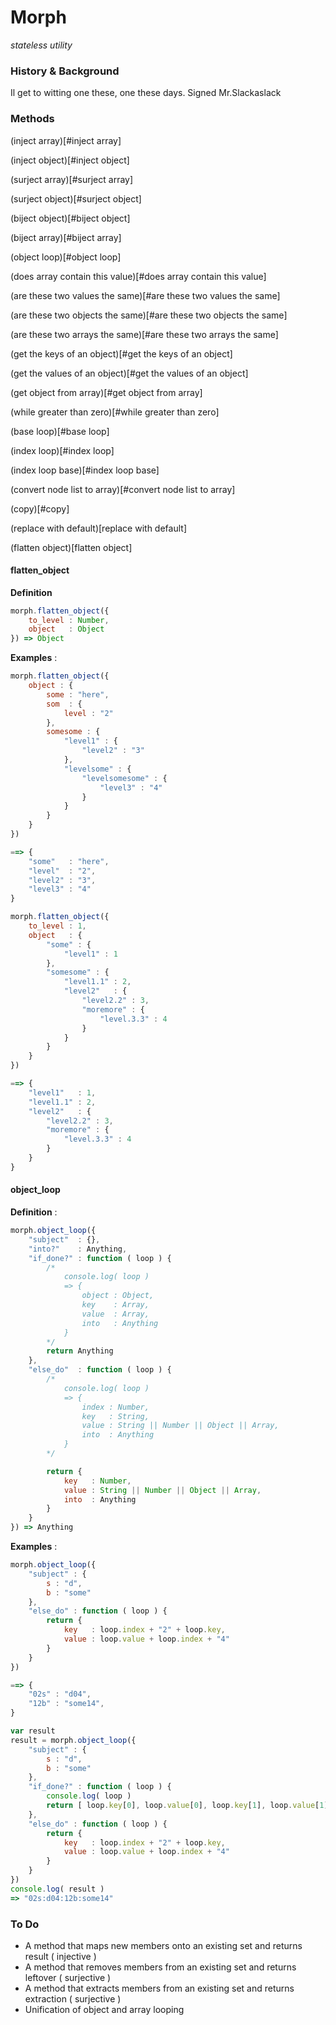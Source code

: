 Morph
=====
*stateless utility*

### History & Background
Il get to witting one these, one these days.
Signed Mr.Slackaslack

### Methods

(inject array)[#inject array]

(inject object)[#inject object]

(surject array)[#surject array]

(surject object)[#surject object]

(biject object)[#biject object]

(biject array)[#biject array]

(object loop)[#object loop]

(does array contain this value)[#does array contain this value]

(are these two values the same)[#are these two values the same]

(are these two objects the same)[#are these two objects the same]

(are these two arrays the same)[#are these two arrays the same]

(get the keys of an object)[#get the keys of an object]

(get the values of an object)[#get the values of an object]

(get object from array)[#get object from array]

(while greater than zero)[#while greater than zero]

(base loop)[#base loop]

(index loop)[#index loop]

(index loop base)[#index loop base]

(convert node list to array)[#convert node list to array]

(copy)[#copy]

(replace with default)[replace with default]

(flatten object)[flatten object]

#### flatten_object

**Definition**

```javascript
morph.flatten_object({
	to_level : Number,
	object   : Object
}) => Object
```
**Examples** :

```javascript
morph.flatten_object({ 
	object : {
		some : "here",
		som  : {
			level : "2"
		},
		somesome : { 
			"level1" : {
				"level2" : "3"
			},
			"levelsome" : {
				"levelsomesome" : {
					"level3" : "4"
				}
			}
		}
	}
}) 

==>	{
	"some"   : "here",
	"level"  : "2",
	"level2" : "3",
	"level3" : "4"
}
```

```javascript
morph.flatten_object({
	to_level : 1,
	object   : {
		"some" : { 
			"level1" : 1
		},
		"somesome" : {
			"level1.1" : 2,
			"level2"   : {
				"level2.2" : 3,
				"moremore" : { 
					"level.3.3" : 4
				}
			}
		}
	}
})

==> {
	"level1"   : 1,
	"level1.1" : 2,
	"level2"   : {
		"level2.2" : 3,
		"moremore" : { 
			"level.3.3" : 4
		}
	}
}
```

#### object_loop

**Definition** :

```javascript
morph.object_loop({ 
	"subject"  : {},
	"into?"    : Anything,
	"if_done?" : function ( loop ) {
		/*
			console.log( loop )
			=> {
				object : Object,
				key    : Array,
				value  : Array,
				into   : Anything
			}
		*/
		return Anything
	},
	"else_do"  : function ( loop ) {
		/*
			console.log( loop ) 
			=> {
				index : Number,
				key   : String,
				value : String || Number || Object || Array,
				into  : Anything
			}
		*/

		return { 
			key   : Number,
			value : String || Number || Object || Array,
			into  : Anything
		}
	}
}) => Anything
```

**Examples** :

```javascript
morph.object_loop({
	"subject" : {
		s : "d",
		b : "some"
	},
	"else_do" : function ( loop ) {
		return {
			key   : loop.index + "2" + loop.key,
			value : loop.value + loop.index + "4"
		}
	}
})

==> {
	"02s" : "d04",
	"12b" : "some14",
}
```

```javascript
var result
result = morph.object_loop({
	"subject" : {
		s : "d",
		b : "some"
	},
	"if_done?" : function ( loop ) { 
		console.log( loop )
		return [ loop.key[0], loop.value[0], loop.key[1], loop.value[1] ].join(":")
	},
	"else_do" : function ( loop ) {
		return {
			key   : loop.index + "2" + loop.key,
			value : loop.value + loop.index + "4"
		}
	}
})
console.log( result )
=> "02s:d04:12b:some14"
```

### To Do

* A method that maps new members onto an existing set and returns result ( injective )
* A method that removes members from an existing set and returns leftover ( surjective )
* A method that extracts members from an existing set and returns extraction ( surjective )
* Unification of object and array looping